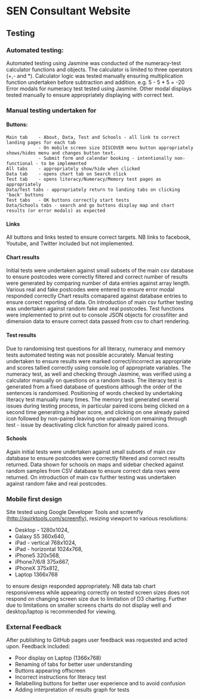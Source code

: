 
# SEN Consultant Website

## Testing
### Automated testing:
Automated testing using Jasmine was conducted of the numeracy-test calculator functions and objects.
The calculator is limited to three operators (+,- and *).
Calculator logic was tested manually ensuring multiplication function undertaken before subtraction and addition. e.g. 5 - 5 * 5 = -20
Error modals for numeracy test tested using Jasmine.
Other modal displays tested manually to ensure appropriately displaying with correct text.

### Manual testing undertaken for
#### Buttons:
    Main tab    - About, Data, Test and Schools - all link to correct landing pages for each tab       
                - On mobile screen size DISCOVER menu button appropriately shows/hides menu and changes button text.
                - Submit form and calendar booking - intentionally non-functional - to be implemented
    All tabs    - appropriately show/hide when clicked
    Data tab    - opens chart tab on Search click
    Test tab    - opens literacy/Numeracy/Memory test pages as appropriately
    Data/Test tabs - appropriately return to landing tabs on clicking 'back' buttons
    Test tabs   - OK buttons correctly start tests
    Data/Schools tabs - search and go buttons display map and chart results (or error modals) as expected
    
#### Links
All buttons and links tested to ensure correct targets. NB links to facebook, Youtube, and Twitter included but not implemented.<br>

#### Chart results
Initial tests were undertaken against small subsets of the main csv database to ensure postcodes were correctly filtered and correct number of results were generated
by comparing number of data entries against array length.
Various real and fake postcodes were entered to ensure error modal responded correctly
Chart results comapared against database entries to ensure correct reporting of data.
On introduction of main csv further testing was undertaken against random fake and real postcodes.
Test functions were implemented to print out to console JSON objects for crossfilter and dimension data to ensure correct data passed from csv to chart rendering.

#### Test results
Due to randomising test questions for all literacy, numeracy and memory tests automated testing was not possible accurately.
Manual testing undertaken to ensure results were marked correct/incorrect as appropriate and scores tallied correctly using console.log of appropriate variables.
The numeracy test, as well and checking through Jasmine, was verified using a calculator manually on questions on a random basis.
The literacy test is generated from a fixed database of questions although the order of the sentences is randomised. Positioning of words checked by undertaking literacy test manually
many times.
The memory test generated several issues during testing process, in particular paired icons being clicked on a second time generating a higher score,
and clicking on one already paired icon followed by non-paired leaving one unpaired icon remaining through test - issue by deactivating click function for
already paired icons.

#### Schools
Again initial tests were undertaken against small subsets of main csv database to ensure postcodes were correctly filtered and correct results returned.
Data shown for schools on maps and sidebar checked against random samples from CSV database to ensure correct data rows were returned.
On introduction of main csv further testing was undertaken against random fake and real postcodes.

### Mobile first design
Site tested using Google Developer Tools and screenfly (http://quirktools.com/screenfly), resizing viewport to various resolutions:<br>
 - Desktop - 1280x1024,
 - Galaxy S5 360x640, 
 - iPad - vertical 768x1024, 
 - iPad - horizontal 1024x768,
 - iPhone5 320x568,
 - iPhone7/6/8 375x667,
 - iPhoneX 375x812,
 - Laptop 1366x768

to ensure design responded appropriately.
NB data tab chart responsiveness while appearing correctly on tested screen sizes does not respond on changing screen size due to limitation of D3 charting.
Further due to limitations on smaller screens charts do not display well and desktop/laptop is recommended for viewing.

### External Feedback
After publishing to GitHub pages user feedback was requested and acted upon. Feedback included:
- Poor display on Laptop (1366x768)
- Renaming of tabs for better user understanding
- Buttons appearing offscreen
- Incorrect instructions for literacy test
- Relabelling buttons for better user experience and to avoid confusion
- Adding interpretation of results graph for tests